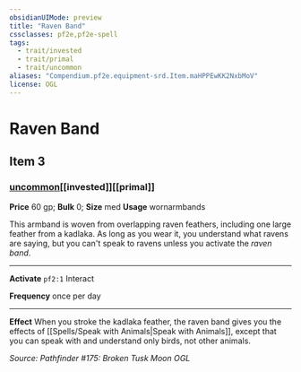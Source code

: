 ```yaml
---
obsidianUIMode: preview
title: "Raven Band"
cssclasses: pf2e,pf2e-spell
tags:
  - trait/invested
  - trait/primal
  - trait/uncommon
aliases: "Compendium.pf2e.equipment-srd.Item.maHPPEwKK2NxbMoV"
license: OGL
---
```

# Raven Band
## Item 3
### [uncommon](uncommon "Uncommon Rarity Trait")[[invested]][[primal]]


**Price** 60 gp; 
**Bulk** 0; **Size** med
**Usage** wornarmbands

This armband is woven from overlapping raven feathers, including one large feather from a kadlaka. As long as you wear it, you understand what ravens are saying, but you can't speak to ravens unless you activate the _raven band_.

* * *

**Activate** `pf2:1` Interact

**Frequency** once per day

* * *

**Effect** When you stroke the kadlaka feather, the raven band gives you the effects of [[Spells/Speak with Animals|Speak with Animals]], except that you can speak with and understand only birds, not other animals.

*Source: Pathfinder #175: Broken Tusk Moon*
*OGL*